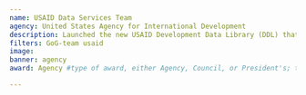 ```yaml
---
name: USAID Data Services Team
agency: United States Agency for International Development
description: Launched the new USAID Development Data Library (DDL) that offers improved data access to USAID partners. This transparency drives collaboration between host countries, USAID staff, external partners, and the public and improves the usability and availability of data.
filters: GoG-team usaid
image: 
banner: agency
award: Agency #type of award, either Agency, Council, or President's; this is case sensitive so make sure to match the options listed exactly. This section generates the format of the card

---
```

